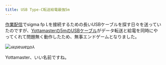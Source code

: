 ```yaml
---
title: USB Type-C転送給電最強5m
---
```

[作業配信](https://www.youtube.com/c/r7kamura)でsigma fp Lを接続するための長いUSBケーブルを探す日々を送っていたのですが、[Yottamasterの5mのUSBケーブル](https://www.amazon.co.jp/dp/B09Y1BY75P)がデータ転送と給電を同時にやってくれて問題無く動作したため、無事エンドゲームとなりました。

![](https://lh4.googleusercontent.com/Ma4dYYL9EIdZX2-Tx5dLQKisq7knAzntKe9l1Ok-Lg_botBFqbBp04swXun6PD-m80LSWCb-YN6EjRt_WJ0rHpF_l8aljDV4dGFkB11wXMEG9jbN3xCRuI8-1HjO4KHryRcceJn_CbtzFbS9LfflxPK50xFE0UymhmRc76Jnq-QIqTNAHxHVQxw4ifI6Bg "ɹǝʇsɐɯɐʇʇo⅄")

Yottamaster、いい名前ですね。
